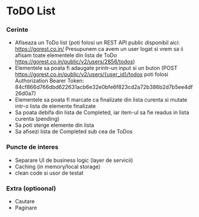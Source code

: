 # ToDO List

### Cerinte
- Afiseaza un ToDo list (poti folosi un REST API public disponibil aici: https://gorest.co.in/
Presupunem ca avem un user logat si vrem sa ii afisam toate elementele din lista de ToDo https://gorest.co.in/public/v2/users/2856/todos)
- Elementele sa poata fi adaugate printr-un input si un buton (POST https://gorest.co.in/public/v2/users/{user_id}/todos
poti folosi Authorization Bearer Token: 84cf866d766dbd622631acb6e32e0bfe6f823cd2a72b386b2d7b5ee4df26d0a7)
- Elementele sa poata fi marcate ca finalizate din lista curenta si mutate intr-o lista de elemente finalizate
- Sa poata debifa din lista de Completed, iar item-ul sa fie readus in lista curenta (pending)
- Sa poti sterge elemente din lista
- Sa afisezi lista de Completed sub cea de ToDos

### Puncte de interes
- Separare UI de business logic (layer de servicii)
- Caching (in memory/local storage)
- clean code si usor de testat

### Extra (optioonal)
- Cautare
- Paginare

